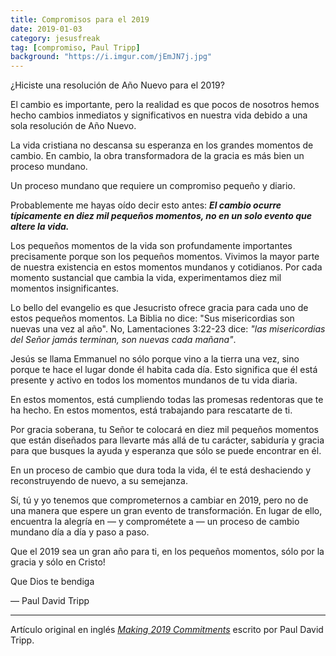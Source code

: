 ```yaml
---
title: Compromisos para el 2019
date: 2019-01-03
category: jesusfreak
tag: [compromiso, Paul Tripp]
background: "https://i.imgur.com/jEmJN7j.jpg"
---
```


¿Hiciste una resolución de Año Nuevo para el 2019?

El cambio es importante, pero la realidad es que pocos de nosotros hemos hecho cambios inmediatos y significativos en nuestra vida debido a una sola resolución de Año Nuevo.

La vida cristiana no descansa su esperanza en los grandes momentos de cambio. En cambio, la obra transformadora de la gracia es más bien un proceso mundano.

Un proceso mundano que requiere un compromiso pequeño y diario.

Probablemente me hayas oído decir esto antes: **_El cambio ocurre típicamente en diez mil pequeños momentos, no en un solo evento que altere la vida._**

Los pequeños momentos de la vida son profundamente importantes precisamente porque son los pequeños momentos. Vivimos la mayor parte de nuestra existencia en estos momentos mundanos y cotidianos. Por cada momento sustancial que cambia la vida, experimentamos diez mil momentos insignificantes.

Lo bello del evangelio es que Jesucristo ofrece gracia para cada uno de estos pequeños momentos. La Biblia no dice: "Sus misericordias son nuevas una vez al año". No, Lamentaciones 3:22-23 dice: _"las misericordias del Señor jamás terminan, son nuevas cada mañana"_.

Jesús se llama Emmanuel no sólo porque vino a la tierra una vez, sino porque te hace el lugar donde él habita cada día. Esto significa que él está presente y activo en todos los momentos mundanos de tu vida diaria.

En estos momentos, está cumpliendo todas las promesas redentoras que te ha hecho. En estos momentos, está trabajando para rescatarte de ti.

Por gracia soberana, tu Señor te colocará en diez mil pequeños momentos que están diseñados para llevarte más allá de tu carácter, sabiduría y gracia para que busques la ayuda y esperanza que sólo se puede encontrar en él.

En un proceso de cambio que dura toda la vida, él te está deshaciendo y reconstruyendo de nuevo, a su semejanza.

Sí, tú y yo tenemos que comprometernos a cambiar en 2019, pero no de una manera que espere un gran evento de transformación. En lugar de ello, encuentra la alegría en — y comprométete a — un proceso de cambio mundano día a día y paso a paso.

Que el 2019 sea un gran año para ti, en los pequeños momentos, sólo por la gracia y sólo en Cristo!

Que Dios te bendiga

— Paul David Tripp

---

Artículo original en inglés _[Making 2019 Commitments](https://www.paultripp.com/wednesdays-word/posts/making-2019-commitments)_ escrito por Paul David Tripp.